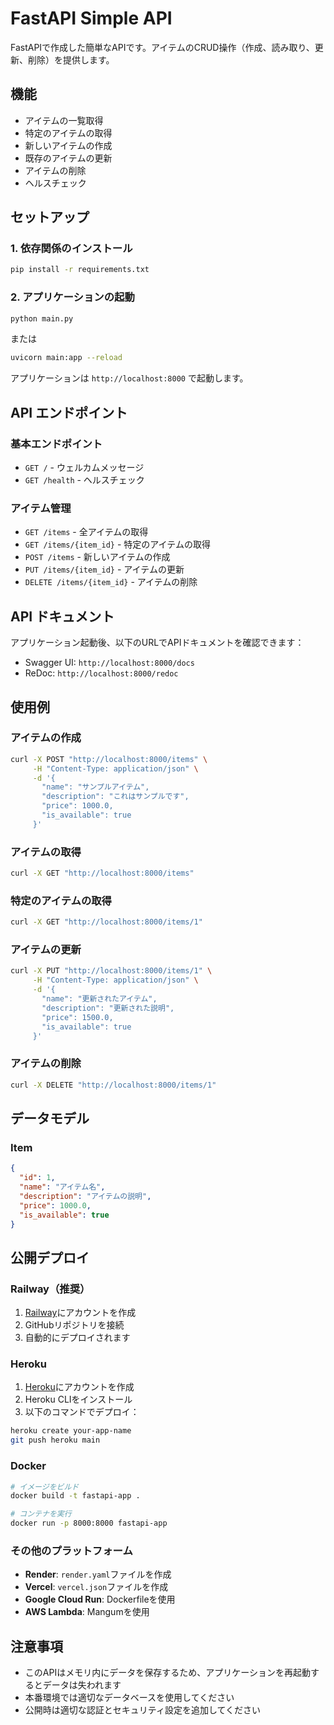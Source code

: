 # FastAPI Simple API

FastAPIで作成した簡単なAPIです。アイテムのCRUD操作（作成、読み取り、更新、削除）を提供します。

## 機能

- アイテムの一覧取得
- 特定のアイテムの取得
- 新しいアイテムの作成
- 既存のアイテムの更新
- アイテムの削除
- ヘルスチェック

## セットアップ

### 1. 依存関係のインストール

```bash
pip install -r requirements.txt
```

### 2. アプリケーションの起動

```bash
python main.py
```

または

```bash
uvicorn main:app --reload
```

アプリケーションは `http://localhost:8000` で起動します。

## API エンドポイント

### 基本エンドポイント

- `GET /` - ウェルカムメッセージ
- `GET /health` - ヘルスチェック

### アイテム管理

- `GET /items` - 全アイテムの取得
- `GET /items/{item_id}` - 特定のアイテムの取得
- `POST /items` - 新しいアイテムの作成
- `PUT /items/{item_id}` - アイテムの更新
- `DELETE /items/{item_id}` - アイテムの削除

## API ドキュメント

アプリケーション起動後、以下のURLでAPIドキュメントを確認できます：

- Swagger UI: `http://localhost:8000/docs`
- ReDoc: `http://localhost:8000/redoc`

## 使用例

### アイテムの作成

```bash
curl -X POST "http://localhost:8000/items" \
     -H "Content-Type: application/json" \
     -d '{
       "name": "サンプルアイテム",
       "description": "これはサンプルです",
       "price": 1000.0,
       "is_available": true
     }'
```

### アイテムの取得

```bash
curl -X GET "http://localhost:8000/items"
```

### 特定のアイテムの取得

```bash
curl -X GET "http://localhost:8000/items/1"
```

### アイテムの更新

```bash
curl -X PUT "http://localhost:8000/items/1" \
     -H "Content-Type: application/json" \
     -d '{
       "name": "更新されたアイテム",
       "description": "更新された説明",
       "price": 1500.0,
       "is_available": true
     }'
```

### アイテムの削除

```bash
curl -X DELETE "http://localhost:8000/items/1"
```

## データモデル

### Item

```json
{
  "id": 1,
  "name": "アイテム名",
  "description": "アイテムの説明",
  "price": 1000.0,
  "is_available": true
}
```

## 公開デプロイ

### Railway（推奨）

1. [Railway](https://railway.app)にアカウントを作成
2. GitHubリポジトリを接続
3. 自動的にデプロイされます

### Heroku

1. [Heroku](https://heroku.com)にアカウントを作成
2. Heroku CLIをインストール
3. 以下のコマンドでデプロイ：

```bash
heroku create your-app-name
git push heroku main
```

### Docker

```bash
# イメージをビルド
docker build -t fastapi-app .

# コンテナを実行
docker run -p 8000:8000 fastapi-app
```

### その他のプラットフォーム

- **Render**: `render.yaml`ファイルを作成
- **Vercel**: `vercel.json`ファイルを作成
- **Google Cloud Run**: Dockerfileを使用
- **AWS Lambda**: Mangumを使用

## 注意事項

- このAPIはメモリ内にデータを保存するため、アプリケーションを再起動するとデータは失われます
- 本番環境では適切なデータベースを使用してください
- 公開時は適切な認証とセキュリティ設定を追加してください
